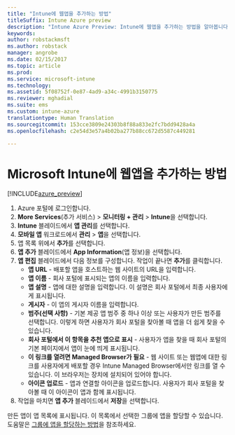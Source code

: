 ```yaml
---
title: "Intune에 웹앱을 추가하는 방법"
titleSuffix: Intune Azure preview
description: "Intune Azure Preview: Intune에 웹앱을 추가하는 방법을 알아봅니다."
keywords: 
author: robstackmsft
ms.author: robstack
manager: angrobe
ms.date: 02/15/2017
ms.topic: article
ms.prod: 
ms.service: microsoft-intune
ms.technology: 
ms.assetid: 5f08752f-0e87-4ad9-a34c-4991b3150775
ms.reviewer: mghadial
ms.suite: ems
ms.custom: intune-azure
translationtype: Human Translation
ms.sourcegitcommit: 153cce3809e24303b8f88a833e2fc7bdd9428a4a
ms.openlocfilehash: c2e54d3e57a4b02ba277b88cc672d5587c449281

---
```


# <a name="how-to-add-web-apps-to-microsoft-intune"></a>Microsoft Intune에 웹앱을 추가하는 방법

[!INCLUDE[azure_preview](../includes/azure_preview.md)]

1. Azure 포털에 로그인합니다.
2. **More Services**(추가 서비스) > **모니터링 + 관리** > **Intune**을 선택합니다.
3. **Intune** 블레이드에서 **앱 관리**를 선택합니다.
4. **모바일 앱** 워크로드에서 **관리** > **앱**을 선택합니다.
5. 앱 목록 위에서 **추가**를 선택합니다.
6. **앱 추가** 블레이드에서 **App Information**(앱 정보)을 선택합니다.
7. **앱 편집** 블레이드에서 다음 정보를 구성합니다. 작업이 끝나면 **추가**를 클릭합니다.
    - **앱 URL** - 배포할 앱을 호스트하는 웹 사이트의 URL을 입력합니다.
    - **앱 이름** - 회사 포털에 표시되는 앱의 이름을 입력합니다.
    - **앱 설명** - 앱에 대한 설명을 입력합니다. 이 설명은 회사 포털에서 최종 사용자에게 표시됩니다.
    - **게시자** - 이 앱의 게시자 이름을 입력합니다.
    - **범주(선택 사항)** - 기본 제공 앱 범주 중 하나 이상 또는 사용자가 만든 범주를 선택합니다. 이렇게 하면 사용자가 회사 포털을 찾아볼 때 앱을 더 쉽게 찾을 수 있습니다.
    - **회사 포털에서 이 항목을 추천 앱으로 표시** - 사용자가 앱을 찾을 때 회사 포털의 기본 페이지에서 앱이 눈에 띄게 표시됩니다.
    - **이 링크를 열려면 Managed Browser가 필요** - 웹 사이트 또는 웹앱에 대한 링크를 사용자에게 배포할 경우 Intune Managed Browser에서만 링크를 열 수 있습니다. 이 브라우저는 장치에 설치되어 있어야 합니다.
    - **아이콘 업로드** - 앱과 연결할 아이콘을 업로드합니다. 사용자가 회사 포털을 찾아볼 때 이 아이콘이 앱과 함께 표시됩니다.
8. 작업을 마치면 **앱 추가** 블레이드에서 **저장**을 선택합니다.

만든 앱이 앱 목록에 표시됩니다. 이 목록에서 선택한 그룹에 앱을 할당할 수 있습니다. 도움말은 [그룹에 앱을 할당하는 방법](/intune-azure/manage-apps/deploy-apps)을 참조하세요.


<!--HONumber=Feb17_HO3-->


